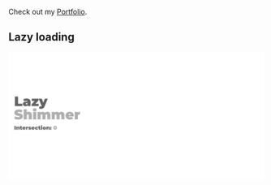 Check out my [Portfolio](https://winjitn.github.io/portfolio).

## Lazy loading

![](img/lazyshimmer.gif)
